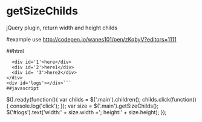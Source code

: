 # getSizeChilds
jQuery plugin, return width and height childs

#example use
http://codepen.io/wanes101/pen/zKqbyV?editors=1111

##html
```<div class='main'>
  <div id='1'>here</div>
  <div id='2'>here1</div>
  <div id= '3'>here2</div>
</div>
<div id='logs'></div>```
##javascript 
```
$().ready(function(){
  var childs = $('.main').children();
  childs.click(function(){
    console.log('click');
  });
  var size = $('.main').getSizeChilds();
  $('#logs').text('width:' + size.width +'; height:' + size.height);
});
```
